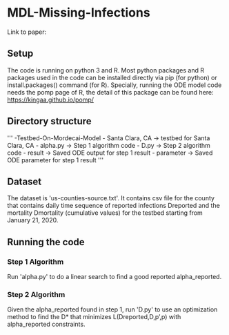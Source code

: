 # MDL-Missing-Infections

Link to paper: 

## Setup

The code is running on python 3 and R.
Most python packages and R packages used in the code can be installed directly via pip (for python) or install.packages() command (for R). Specially, running the ODE model code needs the pomp page of R, the detail of this package can be found here: https://kingaa.github.io/pomp/

## Directory structure

'''
-Testbed-On-Mordecai-Model
	- Santa Clara, CA -> testbed for Santa Clara, CA
    		- alpha.py -> Step 1 algorithm code
    		- D.py -> Step 2 algorithm code
   		- result -> Saved ODE output for step 1 result
  		- parameter -> Saved ODE parameter for step 1 result
'''
  
## Dataset

  The dataset is 'us-counties-source.txt'. It contains csv file for the county that contains daily time sequence of reported infections Dreported and the mortality Dmortality (cumulative values) for the testbed starting from January 21, 2020.

## Running the code

### Step 1 Algorithm

Run 'alpha.py' to do a linear search to find a good reported alpha_reported.

### Step 2 Algorithm

Given the alpha_reported found in step 1, run 'D.py' to use an optimization method to find the D* that minimizes L(Dreported,D,p’,p) with alpha_reported constraints.


